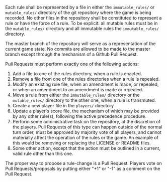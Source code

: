 Each rule shall be represented by a file in either the `immutable_rules/` or
`mutable_rules/` directory of the git repository where the game is being
recorded. No other files in the repository shall be constituted to represent a
rule or have the force of a rule. To be explicit: all mutable rules must be in
the `mutable_rules/` directory and all immutable rules the `immutable_rules/`
directory.

The master branch of the repository will serve as a representation of the
current game state. No commits are allowed to be made to the master branch
except through the mechanism of a Github Pull Request.

Pull Requests must perform exactly one of the following actions:

1. Add a file to one of the rules directory, when a rule is enacted.
2. Remove a file from one of the rules directories when a rule is repealed.
3. Modify an existing rule file, when an amendment is made, or repealed, or when
   an amendment to an amendment is made or repealed.
4. Move a rule from either the `immutable_rules/` directory or the
   `mutable_rules/` directory to the other one, when a rule is transmuted.
5. Create a new player file in the `players/` directory
6. Update a player's score file, the mechanism of which may be provided by any
   other rule(s), following the active precedence procedure.
7. Perform some administrative task on the repository, at the discretion of the
   players. Pull Requests of this type can happen outside of the normal turn
   order, must be approved by majority vote of all players, and cannot
   materially affect the operation of the rules or the game. An example of this
   would be removing or replacing the LICENSE or README files.
8. Some other action, except that the action must be outlined in a current,
   valid rule other than this one.

The proper way to propose a rule-change is a Pull Request. Players vote on Pull
Requests/proposals by putting either "+1" or "-1" as a comment on the Pull
Request.